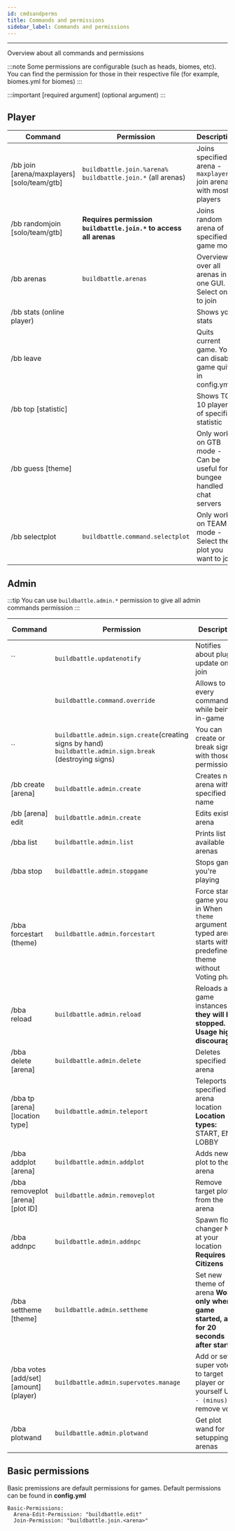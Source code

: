 ```yaml
---
id: cmdsandperms
title: Commands and permissions
sidebar_label: Commands and permissions
---
```

---
Overview about all commands and permissions

:::note
Some permissions are configurable (such as heads, biomes, etc). You can find the permission for those in their respective file (for example, biomes.yml for biomes)
:::

:::important
\[required argument\] \(optional argument\)
:::

## Player

| Command                                     | Permission                                                        | Description                                                            |
|---------------------------------------------|-------------------------------------------------------------------|------------------------------------------------------------------------|
| /bb join [arena/maxplayers] [solo/team/gtb] | `buildbattle.join.%arena% buildbattle.join.*` \(all arenas\)      | Joins specified arena - `maxplayers` join arena with most players      |
| /bb randomjoin [solo/team/gtb]              | **Requires permission `buildbattle.join.*` to access all arenas** | Joins random arena of specified game mode                              |
| /bb arenas                                  | `buildbattle.arenas`                                              | Overview over all arenas in one GUI. Select one to join                |
| /bb stats (online player)                   |                                                                   | Shows your stats                                                       |
| /bb leave                                   |                                                                   | Quits current game. You can disable game quit in config.yml            |
| /bb top [statistic]                         |                                                                   | Shows TOP 10 players of specified statistic                            |
| /bb guess [theme]                           |                                                                   | Only works on GTB mode - Can be useful for bungee handled chat servers |
| /bb selectplot                              | `buildbattle.command.selectplot`                                 | Only works on TEAM mode - Select the plot you want to join             |


## Admin

:::tip
 You can use `buildbattle.admin.*` permission to give all admin commands permission
:::

| Command                                      | Permission                                                                                                    | Description                                                                                                        | Valid excecutors |
|----------------------------------------------|---------------------------------------------------------------------------------------------------------------|--------------------------------------------------------------------------------------------------------------------|------------------|
| \`\`                                         | `buildbattle.updatenotify`                                                                                    | Notifies about plugin update on join                                                                               |                  |
|                                              | `buildbattle.command.override`                                                                                | Allows to use every command while being in-game                                                                    |                  |
| \`\`                                         | `buildbattle.admin.sign.create`\(creating signs by hand\) `buildbattle.admin.sign.break` \(destroying signs\) | You can create or break signs with those permissions                                                               |                  |
| /bb create \[arena\]                         | `buildbattle.admin.create`                                                                                    | Creates new arena with specified name                                                                              | Player           |
| /bb \[arena\] edit                           | `buildbattle.admin.create`                                                                                    | Edits existing arena                                                                                               | Player           |
| /bba list                                    | `buildbattle.admin.list`                                                                                      | Prints list of available arenas                                                                                    | Player/Console   |
| /bba stop                                    | `buildbattle.admin.stopgame`                                                                                  | Stops game you're playing                                                                                          | Player           |
| /bba forcestart \(theme\)                    | `buildbattle.admin.forcestart`                                                                                | Force starts game you're in When `theme` argument is typed arena starts with predefined theme without Voting phase | Player           |
| /bba reload                                  | `buildbattle.admin.reload`                                                                                    | Reloads all game instances **they will be stopped.  Usage highly discouraged!**                                    | Player/Console   |
| /bba delete \[arena\]                        | `buildbattle.admin.delete`                                                                                    | Deletes specified arena                                                                                            | Player           |
| /bba tp \[arena\] \[location type\]          | `buildbattle.admin.teleport`                                                                                  | Teleports to specified arena location **Location types:** START, END, LOBBY                                        | Player           |
| /bba addplot \[arena\]                       | `buildbattle.admin.addplot`                                                                                   | Adds new plot to the arena                                                                                         | Player           |
| /bba removeplot \[arena\] \[plot ID\]        | `buildbattle.admin.removeplot`                                                                                | Remove target plot from the arena                                                                                  | Player           |
| /bba addnpc                                  | `buildbattle.admin.addnpc`                                                                                    | Spawn floor changer NPC at your location **Requires Citizens**                                                     | Player           |
| /bba settheme \[theme\]                      | `buildbattle.admin.settheme`                                                                                  | Set new theme of arena **Works only when game started, and for 20 seconds after start**                            | Player           |
| /bba votes \[add/set\] \[amount\] \(player\) | `buildbattle.admin.supervotes.manage`                                                                         | Add or set super votes to target player or yourself Use `- (minus)` to remove votes                                | Player/Console   |
| /bba plotwand                                | `buildbattle.admin.plotwand`                                                                                  | Get plot wand for setupping arenas                                                                                 | Player           |

## Basic permissions

Basic premissions are default permissions for games. Default permissions can be found in **config.yml**

```text
Basic-Permissions:
  Arena-Edit-Permission: "buildbattle.edit"
  Join-Permission: "buildbattle.join.<arena>"
```

